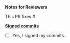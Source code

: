**Notes for Reviewers**

This PR fixes #




**[Signed commits](../blob/master/CONTRIBUTING.md#signing-off-on-commits-developer-certificate-of-origin)**
- [ ] Yes, I signed my commits.
 

<!--
Thank you for contributing to Exoscale Academy! 

Contributing Conventions:

1. Include descriptive PR titles with [<component-name>] prepended.
2. Build and test your changes before submitting a PR. 
3. Sign your commits

By following the community's contribution conventions upfront, the review process will 
be accelerated and your PR merged more quickly.
-->

